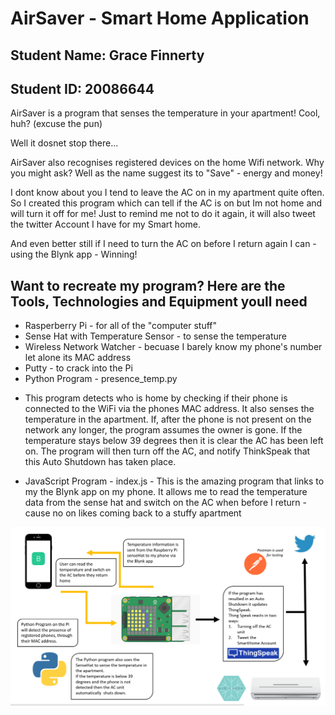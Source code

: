 # AirSaver - Smart Home Application


## Student Name: Grace Finnerty    
## Student ID: 20086644




AirSaver is a program that senses the temperature in your apartment! Cool, huh? (excuse the pun)

Well it dosnet stop there...

AirSaver also recognises registered devices on the home Wifi network. Why you might ask? Well as the name suggest its to "Save" - energy and money!

I dont know about you I tend to leave the AC on in my apartment quite often. So I created this program which can tell if the AC is on but Im not home and will turn it off for me! Just to remind me not to do it again, it will also tweet the twitter Account I have for my Smart home. 

And even better still if I need to turn the AC on before I return again I can - using the Blynk app - Winning! 

## Want to recreate my program? Here are the Tools, Technologies and Equipment youll need 

* Rasperberry Pi  - for all of the "computer stuff"
* Sense Hat with Temperature Sensor - to sense the temperature
* Wireless Network Watcher - becuase I barely know my phone's number let alone its MAC address
* Putty - to crack into the Pi 
* Python Program - presence_temp.py 
- This program detects who is home by checking if their phone is connected to the WiFi via the phones MAC address. 
It also senses the temperature in the apartment. If, after the phone is not present on the network any longer, the program assumes the owner is gone. If the temperature stays below 39 degrees then it is clear the AC has been left on. The program will then turn off the AC, and notify ThinkSpeak that this Auto Shutdown has taken place.
* JavaScript Program - index.js  - This is the amazing program that links to my the Blynk app on my phone. It allows me to read the temperature data from the sense hat and switch on the AC when before I return - cause no on likes coming back to a stuffy apartment 

![alt text](https://github.com/gracesfinn/AirSaver/blob/master/graphicUpdated.PNG "Graphic Proposal")
